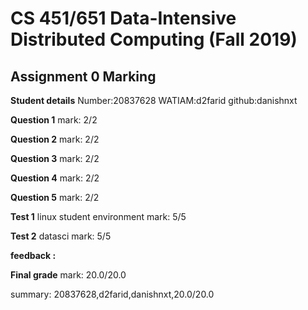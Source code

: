# CS 451/651 Data-Intensive Distributed Computing (Fall 2019)
## Assignment 0 Marking

**Student details**
Number:20837628
WATIAM:d2farid
github:danishnxt

**Question 1**
mark: 2/2

**Question 2**
mark: 2/2

**Question 3**
mark: 2/2

**Question 4**
mark: 2/2

**Question 5**
mark: 2/2

**Test 1** linux student environment mark: 5/5

**Test 2** datasci mark: 5/5

**feedback :** 

**Final grade**
mark: 20.0/20.0

summary: 20837628,d2farid,danishnxt,20.0/20.0